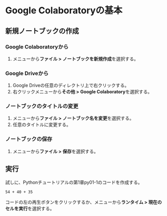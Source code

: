 # Google Colaboratoryの基本

## 新規ノートブックの作成

### Google Colaboratoryから
1. メニューから**ファイル > ノートブックを新規作成**を選択する。

### Google Driveから
1. Google Driveの任意のディレクトリ上で右クリックする。
2. 右クリックメニューから**その他 > Google Colaboratory**を選択する。

### ノートブックのタイトルの変更
1. メニューから**ファイル > ノートブック名を変更**を選択する。
2. 任意のタイトルに変更する。

### ノートブックの保存
1. メニューから**ファイル > 保存**を選択する。

## 実行
試しに、Pythonチュートリアルの第1章py01-1のコードを作成する。

```
54 + 40 + 35
```

コードの左の再生ボタンをクリックするか、メニューから**ランタイム > 現在のセルを実行**を選択する。
